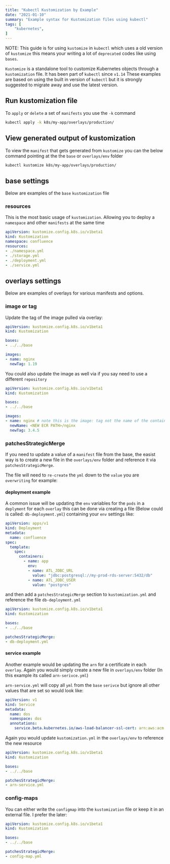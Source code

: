 ```yaml
---
title: "Kubectl Kustomization by Example"
date: "2021-01-10"
summary: "Example syntax for Kustomization files using kubectl"
tags: [
    "kubernetes",
]
---
```


NOTE: This guide is for using `kustomize` in `kubectl` which uses a old version of `kustomize` this means your writing a lot of `deprecated` codes like using `bases`. 

`Kustomize` is a standalone tool to customize Kubernetes objects through a `kustomization` file. It has been part of `kubectl` since `v1.14` These examples are based on using the built in version of `kubectl` but it is strongly suggested to migrate away and use the latest version.

## Run kustomization file

To `apply` or `delete` a set of `manifests` you use the `-k` command

``` bash
kubectl apply -k k8s/my-app/overlays/production/
```

## View generated output of kustomization

To view the `manifest` that gets generated from `kustomize` you can the below command pointing at the the `base` or `overlays/env` folder

``` bash
kubectl kustomize k8s/my-app/overlays/production/
```

## base settings

Below are examples of the `base` `kustomization` file

### resources

This is the most basic usage of `kustomization`. Allowing you to deploy a `namespace` and other `manifests` at the same time

``` yml
apiVersion: kustomize.config.k8s.io/v1beta1
kind: Kustomization
namespace: confluence
resources:
- ./namespace.yml
- ./storage.yml
- ./deployment.yml
- ./service.yml
```

## overlays settings

Below are examples of overlays for various manifests and options.

### image or tag

Update the tag of the image pulled via overlay:

``` yml
apiVersion: kustomize.config.k8s.io/v1beta1
kind: Kustomization

bases:
- ../../base

images:
- name: nginx
  newTag: 1.19
```

You could also update the image as well via if you say need to use a different `repository`

``` yml
apiVersion: kustomize.config.k8s.io/v1beta1
kind: Kustomization

bases:
- ../../base

images:
- name: nginx # note this is the image: tag not the name of the container
  newName: <NEW ECR PATH>/nginx
  newTag: 3.4.5
```

### patchesStrategicMerge

If you need to update a value of a `manifest` file from the base, the easist way is to create a new file in the `overlays/env` folder and reference it via `patchesStrategicMerge`.

The file will need to `re-create` the `yml` down to the `value` you are `overwriting` for example:

#### deployment example

A common issue will be updating the `env` variables for the `pods` in a `deplyment` for each `overlay` this can be done via creating a file (Below could is called: `db-deployment.yml`) containing your `env` settings like:

``` yml
apiVersion: apps/v1
kind: Deployment
metadata:
  name: confluence
spec:
  template:
    spec:
      containers:
        - name: app
          env:
          - name: ATL_JDBC_URL
            value: "jdbc:postgresql://my-prod-rds-server:5432/db"
          - name: ATL_JDBC_USER
            value: "postgres"
```

and then add a `patchesStrategicMerge` section to `kustomization.yml` and reference the file `db-deployment.yml`

``` yml
apiVersion: kustomize.config.k8s.io/v1beta1
kind: Kustomization

bases:
- ../../base

patchesStrategicMerge:
- db-deployment.yml
```

#### service example

Another example would be updating the `arn` for a certificate in each `overlay`. Again you would simply create a new file in `overlays/env` folder (In this example its called `arn-serivce.yml`)

`arn-service.yml` will copy all `yml` from the `base` `serivce` but ignore all other values that are set so would look like:

``` yml
apiVersion: v1
kind: Service
metadata:
  name: dos
  namespace: dos
  annotations:
    service.beta.kubernetes.io/aws-load-balancer-ssl-cert: arn:aws:acm:eu-west-2:xx:certificate/xxx
```

Again you would update `kustomization.yml` in the `overlays/env` to reference the new resource

``` yml
apiVersion: kustomize.config.k8s.io/v1beta1
kind: Kustomization

bases:
- ../../base

patchesStrategicMerge:
- arn-service.yml
```

### config-maps

You can either write the `configmap` into the `kustomization` file or keep it in an external file. I prefer the later:

``` yml
apiVersion: kustomize.config.k8s.io/v1beta1
kind: Kustomization

bases:
- ../../base

patchesStrategicMerge:
- config-map.yml
```
